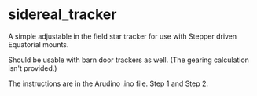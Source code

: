 # sidereal_tracker
A simple adjustable in the field star tracker for use with Stepper driven Equatorial mounts.

Should be usable with barn door trackers as well. (The gearing calculation isn't provided.) 

The instructions are in the Arudino .ino file. Step 1 and Step 2. 
